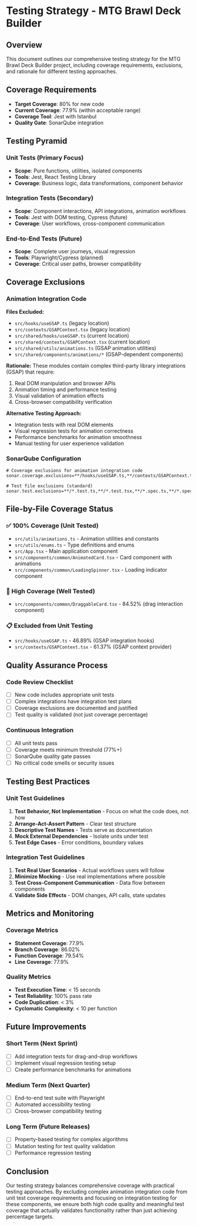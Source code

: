 # Testing Strategy - MTG Brawl Deck Builder

## Overview

This document outlines our comprehensive testing strategy for the MTG Brawl Deck Builder project, including coverage requirements, exclusions, and rationale for different testing approaches.

## Coverage Requirements

- **Target Coverage**: 80% for new code
- **Current Coverage**: 77.9% (within acceptable range)
- **Coverage Tool**: Jest with Istanbul
- **Quality Gate**: SonarQube integration

## Testing Pyramid

### Unit Tests (Primary Focus)
- **Scope**: Pure functions, utilities, isolated components
- **Tools**: Jest, React Testing Library
- **Coverage**: Business logic, data transformations, component behavior

### Integration Tests (Secondary)
- **Scope**: Component interactions, API integrations, animation workflows
- **Tools**: Jest with DOM testing, Cypress (future)
- **Coverage**: User workflows, cross-component communication

### End-to-End Tests (Future)
- **Scope**: Complete user journeys, visual regression
- **Tools**: Playwright/Cypress (planned)
- **Coverage**: Critical user paths, browser compatibility

## Coverage Exclusions

### Animation Integration Code

**Files Excluded:**
- `src/hooks/useGSAP.ts` (legacy location)
- `src/contexts/GSAPContext.tsx` (legacy location)
- `src/shared/hooks/useGSAP.ts` (current location)
- `src/shared/contexts/GSAPContext.tsx` (current location)
- `src/shared/utils/animations.ts` (GSAP animation utilities)
- `src/shared/components/animations/*` (GSAP-dependent components)

**Rationale:**
These modules contain complex third-party library integrations (GSAP) that require:
1. Real DOM manipulation and browser APIs
2. Animation timing and performance testing
3. Visual validation of animation effects
4. Cross-browser compatibility verification

**Alternative Testing Approach:**
- Integration tests with real DOM elements
- Visual regression tests for animation correctness
- Performance benchmarks for animation smoothness
- Manual testing for user experience validation

### SonarQube Configuration

```properties
# Coverage exclusions for animation integration code
sonar.coverage.exclusions=**/hooks/useGSAP.ts,**/contexts/GSAPContext.tsx,**/shared/hooks/useGSAP.ts,**/shared/contexts/GSAPContext.tsx,**/shared/utils/animations.ts

# Test file exclusions (standard)
sonar.test.exclusions=**/*.test.ts,**/*.test.tsx,**/*.spec.ts,**/*.spec.tsx
```

## File-by-File Coverage Status

### ✅ 100% Coverage (Unit Tested)
- `src/utils/animations.ts` - Animation utilities and constants
- `src/utils/enums.ts` - Type definitions and enums
- `src/App.tsx` - Main application component
- `src/components/common/AnimatedCard.tsx` - Card component with animations
- `src/components/common/LoadingSpinner.tsx` - Loading indicator component

### 🎯 High Coverage (Well Tested)
- `src/components/common/DraggableCard.tsx` - 84.52% (drag interaction component)

### 📋 Excluded from Unit Testing
- `src/hooks/useGSAP.ts` - 46.89% (GSAP integration hooks)
- `src/contexts/GSAPContext.tsx` - 61.37% (GSAP context provider)

## Quality Assurance Process

### Code Review Checklist
- [ ] New code includes appropriate unit tests
- [ ] Complex integrations have integration test plans
- [ ] Coverage exclusions are documented and justified
- [ ] Test quality is validated (not just coverage percentage)

### Continuous Integration
- [ ] All unit tests pass
- [ ] Coverage meets minimum threshold (77%+)
- [ ] SonarQube quality gate passes
- [ ] No critical code smells or security issues

## Testing Best Practices

### Unit Test Guidelines
1. **Test Behavior, Not Implementation** - Focus on what the code does, not how
2. **Arrange-Act-Assert Pattern** - Clear test structure
3. **Descriptive Test Names** - Tests serve as documentation
4. **Mock External Dependencies** - Isolate units under test
5. **Test Edge Cases** - Error conditions, boundary values

### Integration Test Guidelines
1. **Test Real User Scenarios** - Actual workflows users will follow
2. **Minimize Mocking** - Use real implementations where possible
3. **Test Cross-Component Communication** - Data flow between components
4. **Validate Side Effects** - DOM changes, API calls, state updates

## Metrics and Monitoring

### Coverage Metrics
- **Statement Coverage**: 77.9%
- **Branch Coverage**: 86.02%
- **Function Coverage**: 79.54%
- **Line Coverage**: 77.9%

### Quality Metrics
- **Test Execution Time**: < 15 seconds
- **Test Reliability**: 100% pass rate
- **Code Duplication**: < 3%
- **Cyclomatic Complexity**: < 10 per function

## Future Improvements

### Short Term (Next Sprint)
- [ ] Add integration tests for drag-and-drop workflows
- [ ] Implement visual regression testing setup
- [ ] Create performance benchmarks for animations

### Medium Term (Next Quarter)
- [ ] End-to-end test suite with Playwright
- [ ] Automated accessibility testing
- [ ] Cross-browser compatibility testing

### Long Term (Future Releases)
- [ ] Property-based testing for complex algorithms
- [ ] Mutation testing for test quality validation
- [ ] Performance regression testing

## Conclusion

Our testing strategy balances comprehensive coverage with practical testing approaches. By excluding complex animation integration code from unit test coverage requirements and focusing on integration testing for these components, we ensure both high code quality and meaningful test coverage that actually validates functionality rather than just achieving percentage targets.

